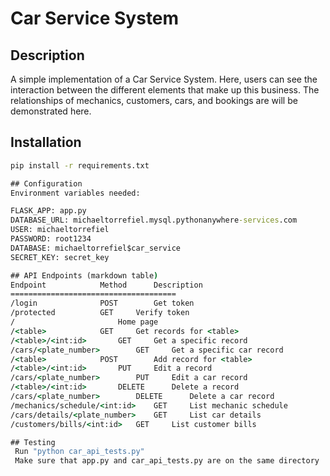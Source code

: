 # Car Service System

## Description
A simple implementation of a Car Service System. Here, users can see the interaction between the different elements that make up this business. The relationships of mechanics, customers, cars, and bookings are will be demonstrated here.

## Installation
```cmd
pip install -r requirements.txt

## Configuration
Environment variables needed:

FLASK_APP: app.py
DATABASE_URL: michaeltorrefiel.mysql.pythonanywhere-services.com
USER: michaeltorrefiel
PASSWORD: root1234
DATABASE: michaeltorrefiel$car_service
SECRET_KEY: secret_key

## API Endpoints (markdown table)
Endpoint			Method		Description
=====================================
/login				POST		Get token
/protected			GET		Verify token
/						Home page
/<table>			GET		Get records for <table>
/<table>/<int:id>		GET		Get a specific record
/cars/<plate_number>		GET		Get a specific car record
/<table>			POST		Add record for <table>
/<table>/<int:id>		PUT		Edit a record
/cars/<plate_number>		PUT		Edit a car record
/<table>/<int:id>		DELETE		Delete a record
/cars/<plate_number>		DELETE		Delete a car record
/mechanics/schedule/<int:id>	GET		List mechanic schedule
/cars/details/<plate_number>	GET		List car details
/customers/bills/<int:id>	GET		List customer bills

## Testing
 Run "python car_api_tests.py"
 Make sure that app.py and car_api_tests.py are on the same directory